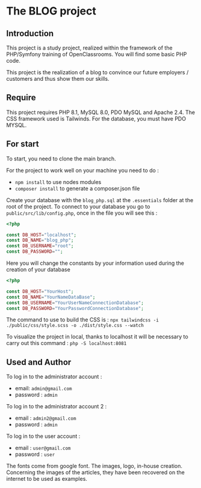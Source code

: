 # The BLOG project

## Introduction

This project is a study project, realized within the framework of the PHP/Symfony training of OpenClassrooms. You will find some basic PHP code.

This project is the realization of a blog to convince our future employers / customers and thus show them our skills.

## Require

This project requires PHP 8.1, MySQL 8.0, PDO MySQL and Apache 2.4. The CSS framework used is Tailwinds. For the database, you must have PDO MYSQL.

## For start

To start, you need to clone the main branch.

For the project to work well on your machine you need to do :
- `npm install` to use nodes modules
- `composer install` to generate a composer.json file

Create your database with the `blog_php.sql` at the `.essentials` folder at the root of the project. To connect to your database you go to `public/src/lib/config.php`, once in the file you will see this :

```php
<?php

const DB_HOST="localhost";
const DB_NAME="blog_php";
const DB_USERNAME="root";
const DB_PASSWORD="";

```

Here you will change the constants by your information used during the creation of your database

```php
<?php

const DB_HOST="YourHost";
const DB_NAME="YourNameDataBase";
const DB_USERNAME="YourUserNameConnectionDatabase";
const DB_PASSWORD="YourPasswordConnectionDatabase";

```

The command to use to build the CSS is :
``` npx tailwindcss -i ./public/css/style.scss -o ./dist/style.css --watch ```

To visualize the project in local, thanks to localhost it will be necessary to carry out this command :
```php -S localhost:8081 ```

## Used and Author

To log in to the administrator account :
- email: `admin@gmail.com`
- password : `admin`

To log in to the administrator account 2 :
- email : `admin2@gmail.com`
- password : `admin`

To log in to the user account :
- email : `user@gmail.com`
- password : `user`

The fonts come from google font. The images, logo, in-house creation. Concerning the images of the articles, they have been recovered on the internet to be used as examples.

